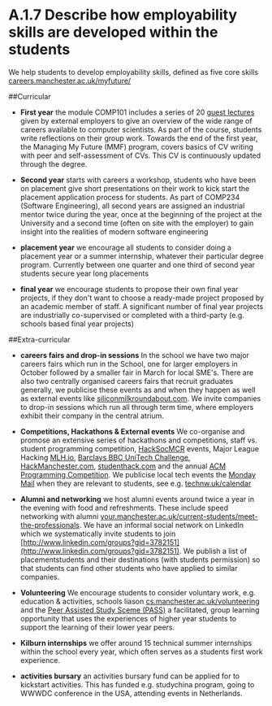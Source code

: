 # A.1.7 Describe how employability skills are developed within the students

We help students to develop employability skills, defined as five core skills  [careers.manchester.ac.uk/myfuture/](http://www.careers.manchester.ac.uk/myfuture/)

##Curricular

* **First year** the module COMP101 includes a series of 20 [guest lectures](http://www.cs.manchester.ac.uk/industry/guest-lectures/) given by external employers to give an overview of the wide range of careers available to computer scientists. As part of the course, students write reflections on their group work. Towards the end of the first year, the Managing My Future (MMF) program, covers basics of CV writing with peer and self-assessment of CVs. This CV is continuously updated through the degree.

* **Second year** starts  with careers a workshop, students who have been on placement give short presentations on their work to kick start the placement application process for students. As part of COMP234 (Software Engineering), all second years are assigned an industrial mentor twice during the year, once at the beginning of the project at the University and a second time (often on site with the employer) to gain insight into the realities of modern software engineering

* **placement year** we encourage all students to consider doing a placement year or a summer internship, whatever their particular degree program. Currently between one quarter and one third of second year students secure year long placements

* **final year** we encourage students to propose their own final year projects, if they don't want to choose a ready-made project proposed by an academic member of staff.  A significant number of final year projects are industrially co-supervised or completed with a third-party (e.g. schools based final year projects)

##Extra-curricular

* **careers fairs and drop-in sessions** In the school we have two major careers fairs which run in the School, one for larger employers in October followed by a smaller fair in March for local SME's. There are also two centrally organised careers fairs that recruit graduates generally, we publicise these events as and when they happen as well as external events like [siliconmilkroundabout.com](http://www.siliconmilkroundabout.com). We invite companies to drop-in sessions which run all through term time, where employers exhibit their company in the central atrium.

* **Competitions, Hackathons & External events** We co-organise and promose an extensive series of hackathons and competitions, staff vs. student programming competition, [HackSocMCR](https://twitter.com/hacksocmcr) events, Major League Hacking [MLH.io](http://MLH.io), [Barclays BBC UniTech Challenge](http://www.cs.manchester.ac.uk/about-us/news-and-events/full-article/?articleid=3454), [HackManchester.com](http://www.hackmanchester.com), [studenthack.com](http://www.studenthack.com) and the annual [ACM Programming Competition](https://en.wikipedia.org/wiki/ACM_International_Collegiate_Programming_Contest). We publicise local tech events the [Monday Mail](http://studentnet.cs.manchester.ac.uk/ugt/mondaymail/) when they are relevant to students, see e.g. [technw.uk/calendar](http://technw.uk/calendar)


* **Alumni and networking**  we host alumni events around twice a year in the evening with food and refreshments. These include speed networking with alumni [your.manchester.ac.uk/current-students/meet-the-professionals](http://your.manchester.ac.uk/current-students/meet-the-professionals). We have an informal social network on LinkedIn which we systematically invite students to join [http://www.linkedin.com/groups?gid=3782151](http://www.linkedin.com/groups?gid=3782151). We publish a list of placementstudents and their destinations (with students permission) so that students can find other students who have applied to similar companies.

* **Volunteering** We encourage students to consider voluntary work, e.g. education & activities, schools liason [cs.manchester.ac.uk/volunteering](http://studentnet.cs.manchester.ac.uk/volunteering) and the [Peer Assisted Study Sceme (PASS)](http://www.pass.manchester.ac.uk) a facilitated, group learning opportunity that uses the experiences of higher year students to support the learning of their lower year peers.
* **Kilburn internships** we offer around 15 technical summer internships within the school every year, which often serves as a students first work experience.
* **activities bursary** an activities bursary fund can be applied for to kickstart activities. This has funded e.g. studychina program, going to WWWDC conference in the USA, attending events in Netherlands.
